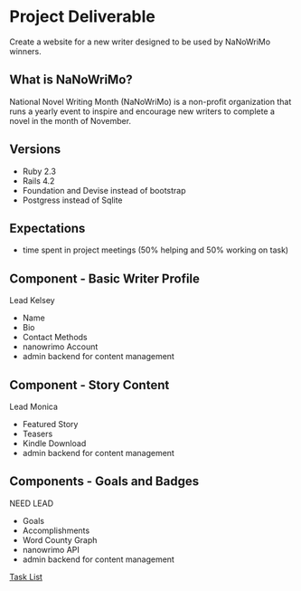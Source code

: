 # Project Deliverable
Create a website for a new writer designed to be used by NaNoWriMo winners.

## What is NaNoWriMo?
National Novel Writing Month (NaNoWriMo) is a non-profit organization that runs a yearly event to inspire and encourage new writers to complete a novel in the month of November.

## Versions
- Ruby 2.3
- Rails 4.2
- Foundation and Devise instead of bootstrap
- Postgress instead of Sqlite
 
## Expectations
- time spent in project meetings (50% helping and 50% working on task)

## Component - Basic Writer Profile
Lead Kelsey
- Name
- Bio
- Contact Methods
- nanowrimo Account
- admin backend for content management

## Component - Story Content
Lead Monica
- Featured Story
- Teasers
- Kindle Download
- admin backend for content management

## Components - Goals and Badges
NEED LEAD
- Goals
- Accomplishments
- Word County Graph
- nanowrimo API
- admin backend for content management

[Task List](https://gist.github.com/veronicacannon/60ce9d0212430147befb)


